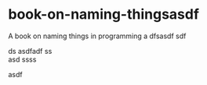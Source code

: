   # book-on-naming-thingsasdf  
A book on naming things in programming
a 
dfsasdf  sdf 

 ds 
asdfadf
ss  
asd
   ssss
 
asdf
